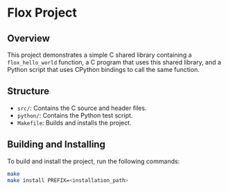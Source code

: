 # Flox Project

## Overview

This project demonstrates a simple C shared library containing a `flox_hello_world` function, a C program that uses this shared library, and a Python script that uses CPython bindings to call the same function.

## Structure

- `src/`: Contains the C source and header files.
- `python/`: Contains the Python test script.
- `Makefile`: Builds and installs the project.

## Building and Installing

To build and install the project, run the following commands:

```sh
make
make install PREFIX=<installation_path>

